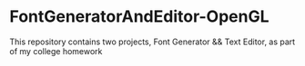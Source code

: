 # FontGeneratorAndEditor-OpenGL
This repository contains two projects, Font  Generator &amp;&amp; Text Editor, as part of my college homework
